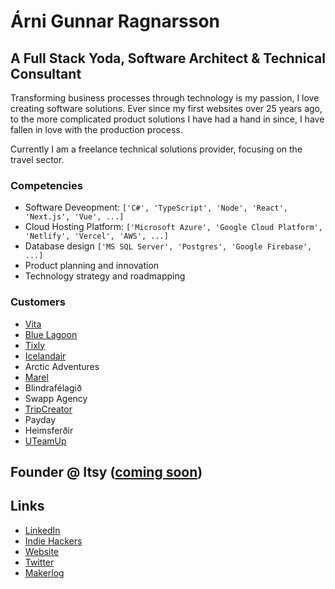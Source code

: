# Árni Gunnar Ragnarsson

## A Full Stack Yoda, Software Architect & Technical Consultant

Transforming business processes through technology is my passion, I love creating software solutions. Ever since my first websites over 25 years ago, to the more complicated product solutions I have had a hand in since, I have fallen in love with the production process.

Currently I am a freelance technical solutions provider, focusing on the travel sector.

### Competencies

- Software Deveopment: ``['C#', 'TypeScript', 'Node', 'React', 'Next.js', 'Vue', ...]``
- Cloud Hosting Platform:  ``['Microsoft Azure', 'Google Cloud Platform', 'Netlify', 'Vercel', 'AWS', ...]``
- Database design ``['MS SQL Server', 'Postgres', 'Google Firebase', ...]``
- Product planning and innovation
- Technology strategy and roadmapping

### Customers

- [Vita](https://github.com/vita-travel)
- [Blue Lagoon](https://github.com/bluelagoonltd)
- [Tixly](https://github.com/tix-ticketing)
- [Icelandair](https://github.com/icelandair)
- Arctic Adventures
- [Marel](https://github.com/marel)
- Blindrafélagið
- Swapp Agency
- [TripCreator](https://github.com/xperious)
- Payday
- Heimsferðir
- [UTeamUp](https://github.com/uteamup)

## Founder @ Itsy ([coming soon](https://www.itsy.so/))

## Links

- [LinkedIn](https://www.linkedin.com/in/arnigunnar)
- [Indie Hackers](https://www.indiehackers.com/arnigunnar)
- [Website](https://www.cloudconsulting.dev)
- [Twitter](https://twitter.com/arnigunnar)
- [Makerlog](https://getmakerlog.com/@arnigunnar)
